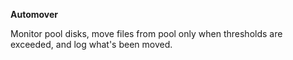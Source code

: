 **Automover**

Monitor pool disks, move files from pool only when thresholds are exceeded, and log what's been moved.
